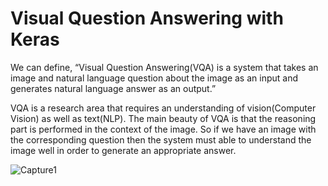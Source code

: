 # Visual Question Answering with Keras

We can define, “Visual Question Answering(VQA) is a system that takes an image and natural language question about the image as an input and generates natural language answer as an output.”

VQA is a research area that requires an understanding of vision(Computer Vision)  as well as text(NLP). The main beauty of VQA is that the reasoning part is performed in the context of the image. So if we have an image with the corresponding question then the system must able to understand the image well in order to generate an appropriate answer.

![Capture1](https://user-images.githubusercontent.com/39961205/61821850-d6395900-ae75-11e9-900e-ccd96b93025c.PNG)

